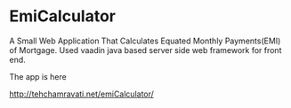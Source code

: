 # EmiCalculator
A Small Web Application That Calculates Equated Monthly Payments(EMI) of Mortgage.
Used vaadin java based server side web framework for front end.

The app is here 

http://tehchamravati.net/emiCalculator/
